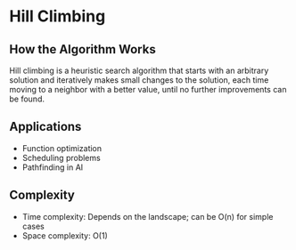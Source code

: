 # Hill Climbing

## How the Algorithm Works
Hill climbing is a heuristic search algorithm that starts with an arbitrary solution and iteratively makes small changes to the solution, each time moving to a neighbor with a better value, until no further improvements can be found.

## Applications
- Function optimization
- Scheduling problems
- Pathfinding in AI

## Complexity
- Time complexity: Depends on the landscape; can be O(n) for simple cases
- Space complexity: O(1) 